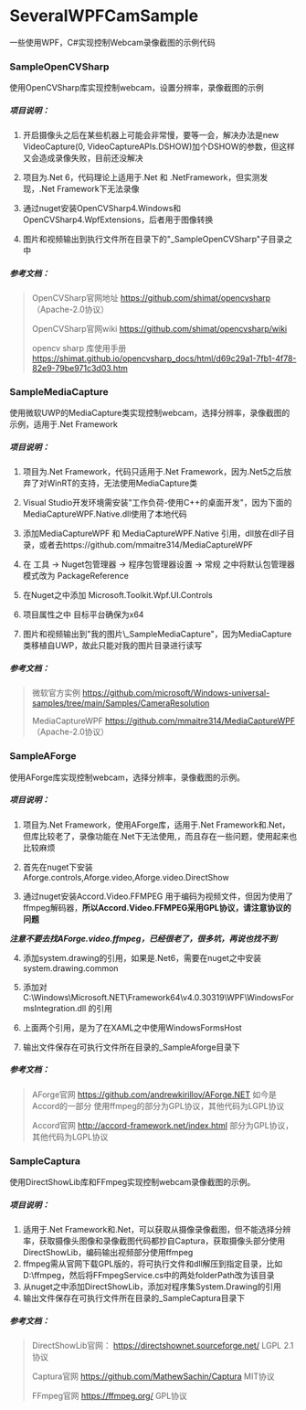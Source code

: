 # SeveralWPFCamSample
一些使用WPF，C#实现控制Webcam录像截图的示例代码



### SampleOpenCVSharp
使用OpenCVSharp库实现控制webcam，设置分辨率，录像截图的示例



##### 项目说明：

1. 开启摄像头之后在某些机器上可能会非常慢，要等一会，解决办法是new VideoCapture(0, VideoCaptureAPIs.DSHOW)加个DSHOW的参数，但这样又会造成录像失败，目前还没解决

2. 项目为.Net 6，代码理论上适用于.Net 和 .NetFramework，但实测发现，.Net Framework下无法录像

3. 通过nuget安装OpenCVSharp4.Windows和OpenCVSharp4.WpfExtensions，后者用于图像转换

4. 图片和视频输出到执行文件所在目录下的"_SampleOpenCVSharp"子目录之中



##### 参考文档：

> OpenCVSharp官网地址 https://github.com/shimat/opencvsharp   （Apache-2.0协议）
>
> OpenCVSharp官网wiki  https://github.com/shimat/opencvsharp/wiki
>
> opencv sharp 库使用手册    https://shimat.github.io/opencvsharp_docs/html/d69c29a1-7fb1-4f78-82e9-79be971c3d03.htm





### SampleMediaCapture

使用微软UWP的MediaCapture类实现控制webcam，选择分辨率，录像截图的示例，适用于.Net Framework



##### 项目说明：

1. 项目为.Net Framework，代码只适用于.Net Framework，因为.Net5之后放弃了对WinRT的支持，无法使用MediaCapture类

2. Visual Studio开发环境需安装"工作负荷-使用C++的桌面开发"，因为下面的MediaCaptureWPF.Native.dll使用了本地代码

3. 添加MediaCaptureWPF 和 MediaCaptureWPF.Native 引用，dll放在dll子目录，或者去https://github.com/mmaitre314/MediaCaptureWPF

4. 在 工具 -> Nuget包管理器 -> 程序包管理器设置 -> 常规 之中将默认包管理器模式改为 PackageReference

5. 在Nuget之中添加 Microsoft.Toolkit.Wpf.UI.Controls 

6. 项目属性之中 目标平台确保为x64

7. 图片和视频输出到"我的图片\\\_SampleMediaCapture"，因为MediaCapture类移植自UWP，故此只能对我的图片目录进行读写



##### 参考文档：

> 微软官方实例  https://github.com/microsoft/Windows-universal-samples/tree/main/Samples/CameraResolution
>
> MediaCaptureWPF  https://github.com/mmaitre314/MediaCaptureWPF   （Apache-2.0协议）





### SampleAForge

使用AForge库实现控制webcam，选择分辨率，录像截图的示例。



##### 项目说明：

1. 项目为.Net Framework，使用AForge库，适用于.Net Framework和.Net，但库比较老了，录像功能在.Net下无法使用,，而且存在一些问题，使用起来也比较麻烦

2. 首先在nuget下安装Aforge.controls,Aforge.video,Aforge.video.DirectShow

3. 通过nuget安装Accord.Video.FFMPEG  用于编码为视频文件，但因为使用了ffmpeg解码器，**所以Accord.Video.FFMPEG采用GPL协议，请注意协议的问题**

​	***注意不要去找AForge.video.ffmpeg，已经很老了，很多坑，再说也找不到***

4. 添加system.drawing的引用，如果是.Net6，需要在nuget之中安装 system.drawing.common 

5. 添加对C:\Windows\Microsoft.NET\Framework64\v4.0.30319\WPF\WindowsFormsIntegration.dll 的引用

6. 上面两个引用，是为了在XAML之中使用WindowsFormsHost

7. 输出文件保存在可执行文件所在目录的_SampleAforge目录下



##### 参考文档：

> AForge官网 https://github.com/andrewkirillov/AForge.NET  如今是Accord的一部分 使用ffmpeg的部分为GPL协议，其他代码为LGPL协议
>
> Accord官网 http://accord-framework.net/index.html  部分为GPL协议，其他代码为LGPL协议







### SampleCaptura

使用DirectShowLib库和FFmpeg实现控制webcam录像截图的示例。



##### 项目说明：

1. 适用于.Net Framework和.Net，可以获取从摄像录像截图，但不能选择分辨率，获取摄像头图像和录像截图代码都抄自Captura，获取摄像头部分使用DirectShowLib，编码输出视频部分使用ffmpeg
2. ffmpeg需从官网下载GPL版的，将可执行文件和dll解压到指定目录，比如D:\ffmpeg，然后将FFmpegService.cs中的两处folderPath改为该目录
3. 从nuget之中添加DirectShowLib，添加对程序集System.Drawing的引用
4. 输出文件保存在可执行文件所在目录的_SampleCaptura目录下



##### 参考文档：

> DirectShowLib官网： https://directshownet.sourceforge.net/   LGPL 2.1协议
>
> Captura官网   https://github.com/MathewSachin/Captura    MIT协议
>
> FFmpeg官网  https://ffmpeg.org/    GPL协议














